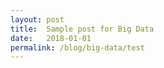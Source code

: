 ```yaml
---
layout: post
title:  Sample post for Big Data
date:   2018-01-01
permalink: /blog/big-data/test
---
```

